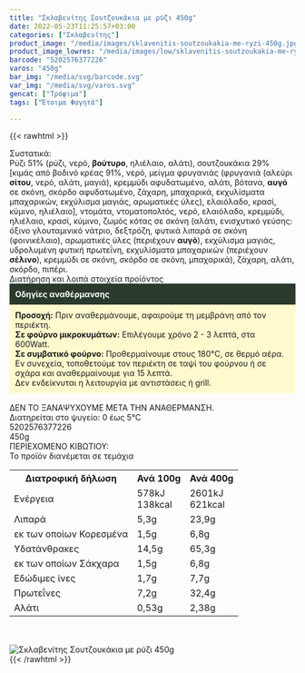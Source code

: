 ```yaml
---
title: "Σκλαβενίτης Σουτζουκάκια με ρύζι 450g"
date: 2022-05-23T11:25:57+03:00
categories: ["Σκλαβενίτης"]
product_image: "/media/images/sklavenitis-soutzoukakia-me-ryzi-450g.jpg"
product_image_lowres: "/media/images/low/sklavenitis-soutzoukakia-me-ryzi-450g.jpg"
barcode: "5202576377226"
varos: "450g"
bar_img: "/media/svg/barcode.svg"
var_img: "/media/svg/varos.svg"
gencat: ["Τρόφιμα"]
tags: ["Έτοιμα Φαγητά"]

---
```

{{< rawhtml >}}

<div class="sload615"><div class="product"><div id="sistatika">Συστατικά:</div><div class="alltext">Ρύζι 51% (ρύζι, νερό, <b>βούτυρο</b>, ηλιέλαιο, αλάτι), σουτζουκάκια 29% [κιμάς από βοδινό κρέας 91%, νερό, μείγμα φρυγανιάς (φρυγανιά (αλεύρι <b>σίτου</b>, νερό, αλάτι, μαγιά), κρεμμύδι αφυδατωμένο, αλάτι, βότανα, <b>αυγό</b> σε σκόνη, σκόρδο αφυδατωμένο, ζάχαρη, μπαχαρικά, εκχυλίσματα μπαχαρικών, εκχύλισμα μαγιάς, αρωματικές ύλες), ελαιόλαδο, κρασί, κύμινο, ηλιέλαιο], ντομάτα, ντοματοπολτός, νερό, ελαιόλαδο, κρεμμύδι, ηλιέλαιο, κρασί, κύμινο, ζωμός κότας σε σκόνη (αλάτι, ενισχυτικό γεύσης: όξινο γλουταμινικό νάτριο, δεξτρόζη, φυτικά λιπαρά σε σκόνη (φοινικέλαιο), αρωματικές ύλες (περιέχουν <b>αυγό</b>), εκχύλισμα μαγιάς, υδρολυμένη φυτική πρωτεΐνη, εκχυλίσματα μπαχαρικών (περιέχουν <b>σέλινο</b>), κρεμμύδι σε σκόνη, σκόρδο σε σκόνη, μπαχαρικά), ζάχαρη, αλάτι, σκόρδο, πιπέρι.</div><div id="loipa">Διατήρηση και λοιπά στοιχεία προϊόντος</div><div class="alltext"><div style="background:#2b3a2d;padding:10px;color:#fff"><b>Οδηγίες αναθέρμανσης</b></div><div style="background:#ffface;padding:10px;"><b>Προσοχή:</b> Πριν αναθερμάνουμε, αφαιρούμε τη μεμβράνη από τον περιέκτη.<br><b>Σε φούρνο μικροκυμάτων:</b> Επιλέγουμε χρόνο 2 - 3 λεπτά, στα 600Watt.<br><b>Σε συμβατικό φούρνο:</b> Προθερμαίνουμε στους 180°C, σε θερμό αέρα. Εν συνεχεία, τοποθετούμε τον περιέκτη σε ταψί του φούρνου ή σε σχάρα και αναθερμαίνουμε για 15 λεπτά.<br>Δεν ενδείκνυται η λειτουργία με αντιστάσεις ή grill.</div><br>ΔΕΝ ΤΟ ΞΑΝΑΨΥΧΟΥΜΕ ΜΕΤΑ ΤΗΝ ΑΝΑΘΕΡΜΑΝΣΗ.<br>Διατηρείται στο ψυγείο: 0 έως 5°C<br></div><div id="barcode"><div id="barimage1"></div><span id="bartext">5202576377226</span></div><div id="varos"><div id="varosimage1"></div><span id="varostext">450g</span></div><div id="kivotio">ΠΕΡΙΕΧΟΜΕΝΟ ΚΙΒΩΤΙΟΥ:<br>Το προϊόν διανέμεται σε τεμάχια</div><div class="tabout"><table id="diatable"><tbody><tr><th>Διατροφική δήλωση</th><th>Ανά 100g</th><th>Ανά 400g</th></tr><tr><td class="texr2">Ενέργεια</td><td class="texr">578kJ<br>138kcal</td><td class="texr">2601kJ<br>621kcal</td></tr><tr><td class="texr2">Λιπαρά</td><td class="texr">5,3g</td><td class="texr">23,9g</td></tr><tr><td class="gray">εκ των οποίων Κορεσµένα</td><td class="gray2">1,5g</td><td class="gray2">6,8g</td></tr><tr><td class="texr2">Yδατάνθρακες</td><td class="texr">14,5g</td><td class="texr">65,3g</td></tr><tr><td class="gray">εκ των οποίων Σάκχαρα</td><td class="gray2">1,5g</td><td class="gray2">6,8g</td></tr><tr><td class="texr2">Eδώδιμες ίνες</td><td class="texr">1,7g</td><td class="texr">7,7g</td></tr><tr><td class="texr2">Πρωτεΐνες</td><td class="texr">7,2g</td><td class="texr">32,4g</td></tr><tr><td class="texr2">Αλάτι</td><td class="texr">0,53g</td><td class="texr">2,38g</td></tr></tbody></table></div><br><br><div class="pimg"><img alt="Σκλαβενίτης Σουτζουκάκια με ρύζι 450g" title="Σκλαβενίτης Σουτζουκάκια με ρύζι 450g" src="/media/images/sklavenitis-soutzoukakia-me-ryzi-450g.jpg"></div></div></div>
{{< /rawhtml >}}


